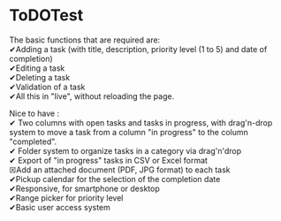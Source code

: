# ToDOTest
The basic functions that are required are:<br />
✔Adding a task (with title, description, priority level (1 to 5) and date of completion) <br />
✔Editing a task<br />
✔Deleting a task<br />
✔Validation of a task<br />
✔All this in "live", without reloading the page.<br />

Nice to have :<br />
✔ Two columns with open tasks and tasks in progress, with drag'n-drop system to move a task from a column "in progress" to the column "completed".<br />
✔ Folder system to organize tasks in a category via drag'n'drop <br />
✔ Export of "in progress" tasks in CSV or Excel format <br />
☒Add an attached document (PDF, JPG format) to each task <br />
✔Pickup calendar for the selection of the completion date <br />
✔Responsive, for smartphone or desktop <br />
✔Range picker for priority level <br />
✔Basic user access system <br />
